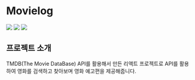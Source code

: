 # Movielog
<img src="https://img.shields.io/badge/react-61DAFB?style=for-the-badge&logo=react&logoColor=black">
<img src="https://img.shields.io/badge/styledcomponents-DB7093?style=for-the-badge&logo=styledcomponents&logoColor=black">
<img src="https://img.shields.io/badge/mobx-FF9955?style=for-the-badge&logo=mobx&logoColor=black">


## 프로젝트 소개
TMDB(The Movie DataBase) API를 활용해서 만든 리액트 프로젝트로 API를 활용하여 영화를 검색하고 찾아보며 영화 예고편을 제공해줍니다.

## 
